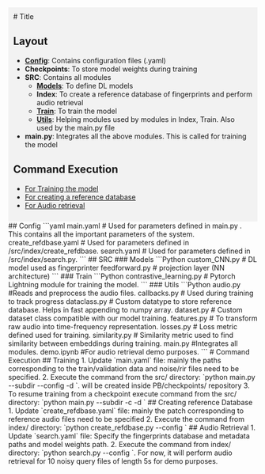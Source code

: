 <div style="background-color: #f2f2f2; padding: 10px;">
# Title

## Layout

* [**Config**](#config): Contains configuration files (.yaml)  
* **Checkpoints**: To store model weights during training
* **SRC**: Contains all modules
  * [**Models**](#models): To define DL models
  * **Index**: To create a reference database of fingerprints and perform audio retrieval
  * [**Train**](#train): To train the model
  * [**Utils**](#utils): Helping modules used by modules in Index, Train. Also used by the main.py file
* **main.py**: Integrates all the above modules. This is called for training the model

## Command Execution

* [For Training the model](#training)
* [For creating a reference database](#reference-database)
* [For Audio retrieval](#audio-retrieval)
</div>
## Config
```yaml
main.yaml  # Used for parameters defined in main.py . This contains all the important parameters of the system.
create_refdbase.yaml # Used for parameters defined in /src/index/create_refdbase. 
search.yaml  # Used for parameters defined in /src/index/search.py. 
```
## SRC
### Models
```Python 
custom_CNN.py # DL model used as fingerprinter
feedforward.py # projection layer (NN architecture)
```
### Train
```Python 
contrastive_learning.py # Pytorch Lightning module for training the model.
```
### Utils
```Python 
audio.py #Reads and preprocess the audio files.
callbacks.py # Used during training to track progress
dataclass.py # Custom datatype to store reference database. Helps in fast appending to numpy array.
dataset.py # Custom dataset class compatible with our model training.
features.py # To transform raw audio into time-frequency representation.
losses.py # Loss metric defined used for training.
similarity.py # Similarity metric used to find similarity between embeddings during training.
main.py  #Integrates all modules.
demo.ipynb #For audio retrieval demo purposes.
```
# Command Execution 
## Training
1. Update `main.yaml` file: mainly the paths corresponding to the train/validation data and noise/rir files need to be
   specified.
2. Execute the command from the src/ directory: `python main.py --subdir <repository name> --config <main.yaml
   path> -d <PB directory path>`. <repository name> will be created inside PB/checkpoints/ repository
3. To resume training from a checkpoint execute command from the src/ directory: `python main.py --subdir <repository name> -c <checkpoint(*.ckpt)
   path> -d <PB directory path>`
## Creating reference Database
1. Update `create_refdbase.yaml` file: mainly the patch corresponding to reference audio files need to be specified
2. Execute the command from index/ directory: `python create_refdbase.py --config <create_refdbase.yaml path>`
## Audio Retrieval
1. Update `search.yaml` file: Specify the fingerprints database and metadata paths and model weights path.
2. Execute the command from index/ directory: `python search.py --config <search.yaml path>`. For now, it will perform
   audio retrieval for 10 noisy query files of length 5s for demo purposes.
